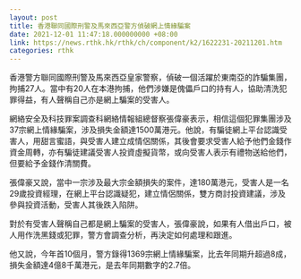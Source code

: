 ```yaml
---
layout: post
title: 香港聯同國際刑警及馬來西亞警方偵破網上情緣騙案
date: 2021-12-01 11:47:18.000000000 +08:00
link: https://news.rthk.hk/rthk/ch/component/k2/1622231-20211201.htm
categories: rthk
---
```


香港警方聯同國際刑警及馬來西亞皇家警察，偵破一個活躍於東南亞的詐騙集團，拘捕27人。當中有20人在本港拘捕，他們涉嫌是傀儡戶口的持有人，協助清洗犯罪得益，有人聲稱自己亦是網上騙案的受害人。

網絡安全及科技罪案調查科網絡情報組總督察張偉豪表示，相信這個犯罪集團涉及37宗網上情緣騙案，涉及損失金額達1500萬港元。他說，有騙徒網上平台認識受害人，用甜言蜜語，與受害人建立成情侶關係，其後會要求受害人給予他們金錢作資金周轉，亦有騙徒建議受害人投資虛擬貨幣，或向受害人表示有禮物送給他們，但要給予金錢作清關費。

張偉豪又說，當中一宗涉及最大宗金額損失的案件，達180萬港元，受害人是一名29歲投資經理，在網上平台認識疑犯，建立情侶關係，雙方商討投資建議，涉及參與投資活動，受害人其後跌入陷阱。

對於有受害人聲稱自己都是網上騙案的受害人，張偉豪說，如果有人借出戶口，被人用作洗黑錢或犯罪，警方會調查分析，再決定如何處理和跟進。

他又說，今年首10個月，警方錄得1369宗網上情緣騙案，比去年同期升超過8成，損失金額達4億8千萬港元，是去年同期數字的2.7倍。
